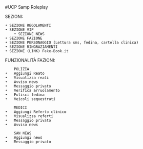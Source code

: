 #UCP Samp Roleplay

SEZIONI:

	• SEZIONE REGOLAMENTI
	• SEZIONE VIP
        • SEZIONE NEWS
	• SEZIONE FAZIONE
	• SEZIONE PERSONAGGIO (Lettura sms, fedina, cartella clinica)
	• SEZIONE RINGRAZIAMENTI
	• SEZIONE (LINK) Fake-Book.it

FUNZIONALITÀ FAZIONI:

        POLIZIA
	•	Aggiungi Reato
	•	Visualizza reati
	•	Avviso news
	•	Messaggio privato
	•	Verifica arruolamento 
	•	Pulisci fedina
	•	Veicoli sequestrati 

        MEDICI
	•	Aggiungi Referto clinico
	•	Visualizza referti
	•	Messaggio privato
	•	Avviso news
                   
        SAN NEWS
	•	Aggiungi news
	•	Messaggio privato 
